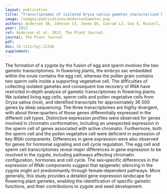 ```yaml
---
layout: publication
title: "Transcriptomes of isolated Oryza sativa gametes characterized by deep sequencing: evidence for distinct sex‐dependent chromatin and epigenetic states before fertilization"
image: /images/publications/AndersonGametes.png
authors: Anderson SN, Johnson CS, Jones DS, Conrad LJ, Gou X, Russell, SD, Sundaresan V
year: 2013
ref: Anderson et al. 2013. The Plant Journal.
journal: The Plant Journal
pdf: 
doi: 10.1111/tpj.12336
supplement: 
---
```


The formation of a zygote by the fusion of egg and sperm involves the two gametic transcriptomes. In flowering plants, the embryo sac embedded within the ovule contains the egg cell, whereas the pollen grain contains two sperm cells inside a supporting vegetative cell. The difficulties of collecting isolated gametes and consequent low recovery of RNA have restricted in‐depth analysis of gametic transcriptomes in flowering plants. We isolated living egg cells, sperm cells and pollen vegetative cells from Oryza sativa (rice), and identified transcripts for approximately 36 000 genes by deep sequencing. The three transcriptomes are highly divergent, with about three‐quarters of those genes differentially expressed in the different cell types. Distinctive expression profiles were observed for genes involved in chromatin conformation, including an unexpected expression in the sperm cell of genes associated with active chromatin. Furthermore, both the sperm cell and the pollen vegetative cell were deficient in expression of key RNAi components. Differences in gene expression were also observed for genes for hormonal signaling and cell cycle regulation. The egg cell and sperm cell transcriptomes reveal major differences in gene expression to be resolved in the zygote, including pathways affecting chromatin configuration, hormones and cell cycle. The sex‐specific differences in the expression of RNAi components suggest that epigenetic silencing in the zygote might act predominantly through female‐dependent pathways. More generally, this study provides a detailed gene expression landscape for flowering plant gametes, enabling the identification of specific gametic functions, and their contributions to zygote and seed development.
